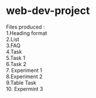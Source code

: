 # web-dev-project
Files produced :<br>
    1.Heading format<br>
    2.List<br>
    3.FAQ<br>
    4.Task<br>
    5.Task 1<br>
    6.Task 2<br>
    7. Experiment 1<br>
    8.Experiment 2<br>
    9.Table Task <br>
    10. Expermint 3 <br>